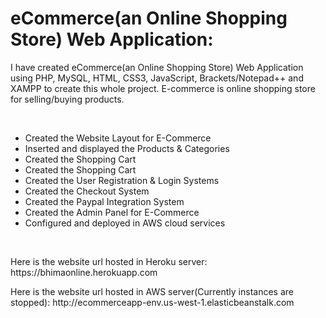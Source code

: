 # eCommerce(an Online Shopping Store) Web Application:

<p>
I have created eCommerce(an Online Shopping Store) Web Application using PHP, MySQL, HTML, CSS3, JavaScript, Brackets/Notepad++ and XAMPP to create this whole project. E-commerce is online shopping store for selling/buying products.
</p>
<br>
<ul>
  <li>Created the Website Layout for E-Commerce</li>
  <li>Inserted and displayed the Products & Categories</li>
  <li>Created the Shopping Cart</li>
  <li>Created the Shopping Cart</li>
  <li>Created the User Registration & Login Systems</li>
  <li>Created the Checkout System</li>
  <li>Created the Paypal Integration System</li>
  <li>Created the Admin Panel for E-Commerce</li>
  <li>Configured and deployed in AWS cloud services</li>
</ul>
<br>
<p>
Here is the website url hosted in Heroku server: https://bhimaonline.herokuapp.com
</p>
<p>
Here is the website url hosted in AWS server(Currently instances are stopped): http://ecommerceapp-env.us-west-1.elasticbeanstalk.com
</p>
